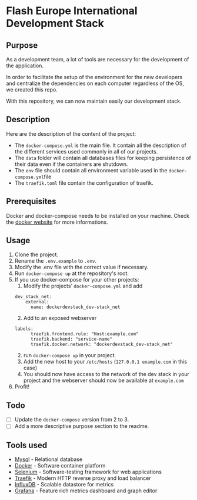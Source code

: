 Flash Europe International Development Stack
========

## Purpose
 As a development team, a lot  of tools are necessary for the development of the application.
 
 In order to facilitate the setup of the environment for the new developers and centralize the dependencies on each computer
 regardless of the OS, we created this repo.
 
 With this repository, we can now maintain easily our development stack.
 
## Description
 Here are the description of the content of the project:
 * The `docker-compose.yml` is the main file. It contain all the description of the different services used commonly in all of our projects.
 * The `data` folder will contain all databases files for keeping persistence of their data even if the containers are shutdown.
 * The `env` file should contain all environment variable used in the `docker-compose.yml`file
 * The `traefik.toml` file contain the configuration of traefik.
 
## Prerequisites
 Docker and docker-compose needs to be installed on your machine. Check
 the [docker website](https://docs.docker.com/engine/installation/) for more informations.

## Usage
 1. Clone the project.
 2. Rename the `.env.example` to `.env`.
 3. Modify the .env file with the correct value if necessary.
 4. Run `docker-compose up` at the repository's root.
 5. If you use docker-compose for your other projects:
    1. Modify the projects' `docker-compose.yml` and add 
    ```
    dev_stack_net:
        external:
          name: dockerdevstack_dev-stack_net
    ```
    2. Add to an exposed webserver
    ```
    labels:
          traefik.frontend.rule: "Host:example.com"
          traefik.backend: "service-name"
          traefik.docker.network: "dockerdevstack_dev-stack_net"
    ```
    2. run `docker-compose up` in your project.
    3. Add the new host to your `/etc/hosts` (`127.0.0.1 example.com` in this case)
    4. You should now have access to the network of the dev stack in your project and the webserver should now be available at `example.com` 
 6. Profit!
 
## Todo
 * [ ] Update the `docker-compose` version from 2 to 3.
 * [ ] Add a more descriptive purpose section to the readme.

## Tools used

* [Mysql](https://www.mysql.com/) - Relational database
* [Docker](https://www.docker.com/) - Software container platform
* [Selenium](http://www.seleniumhq.org/) - Software-testing framework for web applications
* [Traefik](https://traefik.io/) - Modern HTTP reverse proxy and load balancer
* [InfluxDB](https://www.influxdata.com/) - Scalable datastore for metrics
* [Grafana](https://grafana.com/) - Feature rich metrics dashboard and graph editor
